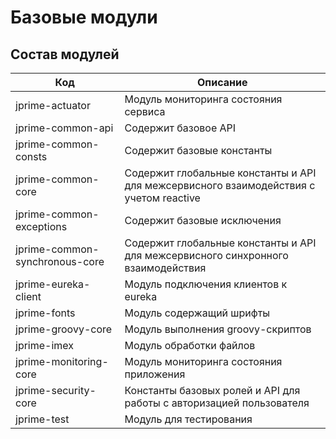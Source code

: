 # Базовые модули

## Состав модулей

| Код                            | Описание                                                                               |
|--------------------------------|----------------------------------------------------------------------------------------|
| jprime-actuator                | Модуль мониторинга состояния сервиса                                                   |
| jprime-common-api              | Содержит базовое API                                                                   |
| jprime-common-consts           | Содержит базовые константы                                                             |
| jprime-common-core             | Содержит глобальные константы и API для межсервисного взаимодействия с учетом reactive |
| jprime-common-exceptions       | Содержит базовые исключения                                                            |
| jprime-common-synchronous-core | Содержит глобальные константы и API для межсервисного синхронного взаимодействия       |
| jprime-eureka-client           | Модуль подключения клиентов к eureka                                                   |
| jprime-fonts                   | Модуль содержащий шрифты                                                               |
| jprime-groovy-core             | Модуль выполнения groovy-скриптов                                                      |
| jprime-imex                    | Модуль обработки файлов                                                                |
| jprime-monitoring-core         | Модуль мониторинга состояния приложения                                                |
| jprime-security-core           | Константы базовых ролей и API для работы с авторизацией пользователя                   |
| jprime-test                    | Модуль для тестирования                                                                |